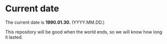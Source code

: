 # Current date

The current date is **1990.01.30.** (YYYY.MM.DD.)

This repository will be good when the world ends, so we will know how long it lasted.
